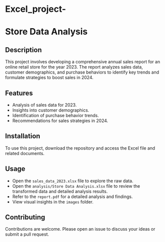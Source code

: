 # Excel_project-
# Store Data Analysis

## Description
This project involves developing a comprehensive annual sales report for an online retail store for the year 2023. The report analyzes sales data, customer demographics, and purchase behaviors to identify key trends and formulate strategies to boost sales in 2024.

## Features
- Analysis of sales data for 2023.
- Insights into customer demographics.
- Identification of purchase behavior trends.
- Recommendations for sales strategies in 2024.

## Installation
To use this project, download the repository and access the Excel file and related documents.

## Usage
- Open the `sales_data_2023.xlsx` file to explore the raw data.
- Open the `analysis/Store Data Analysis.xlsx` file to review the transformed data and detailed analysis results.
- Refer to the `report.pdf` for a detailed analysis and findings.
- View visual insights in the `images` folder.


## Contributing
Contributions are welcome. Please open an issue to discuss your ideas or submit a pull request.

